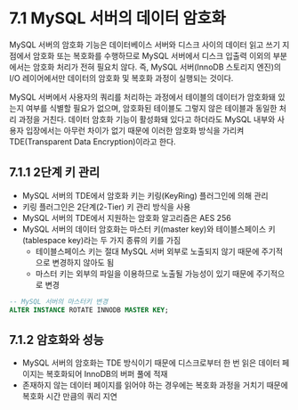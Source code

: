 # 7.1 MySQL 서버의 데이터 암호화

MySQL 서버의 암호화 기능은 데이터베이스 서버와 디스크 사이의 데이터 읽고 쓰기 지점에서 암호화 또는 복호화를 수행하므로 MySQL 서버에서 디스크 입출력 이외의 부분에서는 암호화 처리가 전혀 필요치 않다. 즉, MySQL 서버(InnoDB 스토리지 엔진)의 I/O 레이어에서만 데이터의 암호화 및 복호화 과정이 실행되는 것이다.

MySQL 서버에서 사용자의 쿼리를 처리하는 과정에서 테이블의 데이터가 암호화돼 있는지 여부를 식별할 필요가 없으며, 암호화된 테이블도 그렇지 않은 테이블과 동일한 처리 과정을 거친다. 데이터 암호화 기능이 활성화돼 있다고 하더라도 MySQL 내부와 사용자 입장에서는 아무런 차이가 없기 때문에 이러한 암호화 방식을 가리켜 TDE(Transparent Data Encryption)이라고 한다.

## 7.1.1 2단계 키 관리

- MySQL 서버의 TDE에서 암호화 키는 키링(KeyRing) 플러그인에 의해 관리
- 키링 플러그인은 2단계(2-Tier) 키 관리 방식을 사용
- MySQL 서버의 TDE에서 지원하는 암호화 알고리즘은 AES 256
- MySQL 서버의 데이터 암호화는 마스터 키(master key)와 테이블스페이스 키(tablespace key)라는 두 가지 종류의 키를 가짐
  - 테이블스페이스 키는 절대 MySQL 서버 외부로 노출되지 않기 때문에 주기적으로 변경하지 않아도 됨
  - 마스터 키는 외부의 파일을 이용하므로 노출될 가능성이 있기 때문에 주기적으로 변경

```sql
-- MySQL 서버의 마스터키 변경
ALTER INSTANCE ROTATE INNODB MASTER KEY;
```

## 7.1.2 암호화와 성능

- MySQL 서버의 암호화는 TDE 방식이기 때문에 디스크로부터 한 번 읽은 데이터 페이지는 복호화되어 InnoDB의 버퍼 풀에 적재
- 존재하지 않는 데이터 페이지를 읽어야 하는 경우에는 복호화 과정을 거치기 때문에 복호화 시간 만큼의 쿼리 지연
